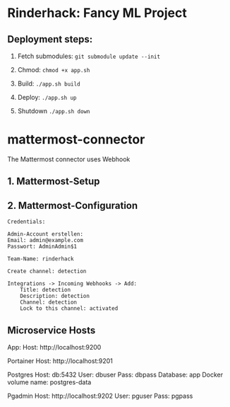 # Rinderhack: Fancy ML Project

## Deployment steps: 

1. Fetch submodules: `git submodule update --init`

2. Chmod: `chmod +x app.sh`

2. Build: `./app.sh build`

3. Deploy: `./app.sh up`

4. Shutdown `./app.sh down`


# mattermost-connector

The Mattermost connector uses Webhook

## 1. Mattermost-Setup 

## 2. Mattermost-Configuration

    Credentials: 

    Admin-Account erstellen: 
    Email: admin@example.com
    Passwort: AdminAdmin$1
    
    Team-Name: rinderhack
    
    Create channel: detection
    
    Integrations -> Incoming Webhooks -> Add:
        Title: detection
        Description: detection
        Channel: detection
        Lock to this channel: activated

## Microservice Hosts 

App:
    Host: http://localhost:9200

Portainer
    Host: http://localhost:9201

Postgres
    Host: db:5432
    User: dbuser
    Pass: dbpass
    Database: app
    Docker volume name: postgres-data

Pgadmin
    Host: http://localhost:9202
    User: pguser
    Pass: pgpass
